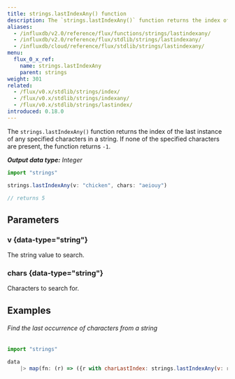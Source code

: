 ```yaml
---
title: strings.lastIndexAny() function
description: The `strings.lastIndexAny()` function returns the index of the last instance of any specified characters in a string.
aliases:
  - /influxdb/v2.0/reference/flux/functions/strings/lastindexany/
  - /influxdb/v2.0/reference/flux/stdlib/strings/lastindexany/
  - /influxdb/cloud/reference/flux/stdlib/strings/lastindexany/
menu:
  flux_0_x_ref:
    name: strings.lastIndexAny
    parent: strings
weight: 301
related:
  - /flux/v0.x/stdlib/strings/index/
  - /flux/v0.x/stdlib/strings/indexany/
  - /flux/v0.x/stdlib/strings/lastindex/
introduced: 0.18.0
---
```


The `strings.lastIndexAny()` function returns the index of the last instance of any specified characters in a string.
If none of the specified characters are present, the function returns `-1`.

_**Output data type:** Integer_

```js
import "strings"

strings.lastIndexAny(v: "chicken", chars: "aeiouy")

// returns 5
```

## Parameters

### v {data-type="string"}
The string value to search.

### chars {data-type="string"}
Characters to search for.

## Examples

###### Find the last occurrence of characters from a string
```js
import "strings"

data
    |> map(fn: (r) => ({r with charLastIndex: strings.lastIndexAny(v: r._field, chars: "_-")}))
```
